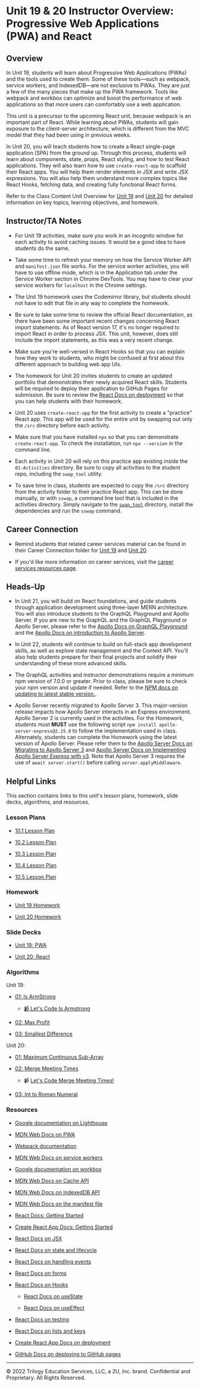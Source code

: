 # Unit 19 & 20 Instructor Overview: Progressive Web Applications (PWA) and React

## Overview

In Unit 19, students will learn about Progressive Web Applications (PWAs) and the tools used to create them. Some of these tools&mdash;such as webpack, service workers, and IndexedDB&mdash;are not exclusive to PWAs. They are just a few of the many pieces that make up the PWA framework. Tools like webpack and workbox can optimize and boost the performance of web applications so that more users can comfortably use a web application.

This unit is a precursor to the upcoming React unit, because webpack is an important part of React. While learning about PWAs, students will gain exposure to the client-server architecture, which is different from the MVC model that they had been using in previous weeks.

In Unit 20, you will teach students how to create a React single-page application (SPA) from the ground up. Through this process, students will learn about components, state, props, React styling, and how to test React applications. They will also learn how to use `create-react-app` to scaffold their React apps. You will help them render elements in JSX and write JSX expressions. You will also help them understand more complex topics like React Hooks, fetching data, and creating fully functional React forms.

Refer to the Class Content Unit Overview for [Unit 19](../../../01-Class-Content/19-PWA/README.md) and [Unit 20](../../../01-Class-Content/20-React/README.md) for detailed information on key topics, learning objectives, and homework.

## Instructor/TA Notes

* For Unit 19 activities, make sure you work in an incognito window for each activity to avoid caching issues. It would be a good idea to have students do the same.

* Take some time to refresh your memory on how the Service Worker API and `manifest.json` file works. For the service worker activities, you will have to use offline mode, which is in the Application tab under the Service Worker section in Chrome DevTools. You may have to clear your service workers for `localhost` in the Chrome settings.

* The Unit 19 homework uses the Codemirror library, but students should not have to edit that file in any way to complete the homework.

* Be sure to take some time to review the official React documentation, as there have been some important recent changes concerning React import statements. As of React version 17, it's no longer required to import React in order to process JSX. This unit, however, does still include the import statements, as this was a very recent change.

* Make sure you're well-versed in React Hooks so that you can explain how they work to students, who might be confused at first about this different approach to building web app UIs.

* The homework for Unit 20 invites students to create an updated portfolio that demonstrates their newly acquired React skills. Students will be required to deploy their application to GitHub Pages for submission. Be sure to review the [React Docs on deployment](https://create-react-app.dev/docs/deployment/#github-pages) so that you can help students with their homework.

* Unit 20 uses `create-react-app` for the first activity to create a "practice" React app. This app will be used for the entire unit by swapping out only the `/src` directory before each activity.

* Make sure that you have installed `npx` so that you can demonstrate `create-react-app`. To check the installation, run `npx --version` in the command line.

* Each activity in Unit 20 will rely on this practice app existing inside the `01-Activities` directory. Be sure to copy all activities to the student repo, including the `swap_tool` utility.

* To save time in class, students are expected to copy the `/src` directory from the activity folder to their practice React app. This can be done manually, or with `sswap`, a command line tool that is included in the activities directory. Simply navigate to the [`swap_tool`](../../../../01-Class-Content/20-React/01-Activities/swap_tool/README.md) directory, install the dependencies and run the `sswap` command.

## Career Connection

* Remind students that related career services material can be found in their Career Connection folder for [Unit 19](../../../01-Class-Content/19-PWA/04-Career-Connection/README.md) and [Unit 20](../../../01-Class-Content/20-React/04-Career-Connection/README.md).

* If you'd like more information on career services, visit the [career services resources page](https://careernetwork.2u.com/?utm_medium=Academics&utm_source=boot_camp/).

## Heads-Up

* In Unit 21, you will build on React foundations, and guide students through application development using three-layer MERN architecture.  You will also introduce students to the GraphQL Playground and Apollo Server. If you are new to the GraphQL and the GraphQL Playground or Apollo Server, please refer to the [Apollo Docs on GraphQL Playground](https://www.apollographql.com/docs/apollo-server/testing/graphql-playground/) and the [Apollo Docs on introduction to Apollo Server](https://www.apollographql.com/docs/apollo-server/).

* In Unit 22, students will continue to build on full-stack app development skills, as well as explore state management and the Context API. You'll also help students prepare for their final projects and solidify their understanding of these more advanced skills.

* The GraphQL activities and instructor demonstrations require a minimum npm version of 7.0.0 or greater. Prior to class, please be sure to check your npm version and update if needed. Refer to the [NPM docs on updating to latest stable version.](https://docs.npmjs.com/try-the-latest-stable-version-of-npm).

* Apollo Server recently migrated to Apollo Server 3. This major-version release impacts how Apollo Server interacts in an Express environment. Apollo Server 2 is currently used in the activities. For the Homework, students must **MUST** use the following script `npm install apollo-server-express@2.15.0` to follow the implementation used in class.  Alternately, students can complete the Homework using the latest version of Apollo Server. Please refer them to the [Apollo Server Docs on Migrating to Apollo Server 3](https://www.apollographql.com/docs/apollo-server/migration/#nodejs) and [Apollo Server Docs on Implementing Apollo Server Express with v3](https://www.apollographql.com/docs/apollo-server/integrations/middleware/#apollo-server-express). Note that Apollo Server 3 requires the use of `await server.start()` before calling `server.applyMiddleware`.

## Helpful Links

This section contains links to this unit's lesson plans, homework, slide decks, algorithms, and resources.

### Lesson Plans

  * [10.1 Lesson Plan](./01-Day/01-Day-LessonPlan.md)

  * [10.2 Lesson Plan](./02-Day/02-Day-LessonPlan.md)

  * [10.3 Lesson Plan](./03-Day/03-Day-LessonPlan.md)

  * [10.4 Lesson Plan](./04-Day/04-Day-LessonPlan.md)

  * [10.5 Lesson Plan](./05-Day/05-Day-LessonPlan.md)

### Homework

  * [Unit 19 Homework](../../../01-Class-Content/19-PWA/02-Homework)

  * [Unit 20 Homework](../../../01-Class-Content/20-React/02-Homework)

### Slide Decks

  * [Unit 19: PWA](https://docs.google.com/presentation/d/1mkVX8q7pIQM6giW6ArxB2pjAYFCp2BpjIu1x7MDR6dE/edit?usp=sharing)

  * [Unit 20: React](https://docs.google.com/presentation/d/1V5th9cgx_YcKZDC6kcJJHwrOc-3Ql6JB3AXoW3_Jqkk/edit?usp=sharing)

### Algorithms

Unit 19:

  * [01: Is ArmStrong](../../../01-Class-Content/19-PWA/03-Algorithms/01-is-armstrong/)

    * [📹 Let's Code Is Armstrong](https://2u-20.wistia.com/medias/qpq5grsk37)

  * [02: Max Profit](../../../01-Class-Content/19-PWA/03-Algorithms/02-max-profit/)

  * [03: Smallest Difference](../../../01-Class-Content/19-PWA/03-Algorithms/03-smallest-difference/)

Unit 20:

* [01: Maximum Continuous Sub-Array](./../../../01-Class-Content/20-React/03-Algorithms/01-maximum-continuous-subarray/)

* [02: Merge Meeting Times](./../../../01-Class-Content/20-React/03-Algorithms/02-merge-meeting-times/)

  * 📹 [Let's Code Merge Meeting Times!](https://2u-20.wistia.com/medias/rsyvzd1cxl)

* [03: Int to Roman Numeral](./../../../01-Class-Content/20-React/03-Algorithms/03-int-to-roman/)

### Resources

* [Google documentation on Lighthouse](https://developers.google.com/web/tools/lighthouse)

* [MDN Web Docs on PWA](https://developer.mozilla.org/en-US/docs/Web/Progressive_web_apps)

* [Webpack documentation](https://webpack.js.org/concepts/)

* [MDN Web Docs on service workers](https://developer.mozilla.org/en-US/docs/Web/API/Service_Worker_API)

* [Google documentation on workbox](https://developers.google.com/web/tools/workbox)

* [MDN Web Docs on Cache API](https://developer.mozilla.org/en-US/docs/Web/API/Cache)

* [MDN Web Docs on IndexedDB API](https://developer.mozilla.org/en-US/docs/Web/API/IndexedDB_API)

* [MDN Web Docs on the manifest file](https://developer.mozilla.org/en-US/docs/Mozilla/Add-ons/WebExtensions/manifest.json)

* [React Docs: Getting Started](https://reactjs.org/docs/getting-started.html)

* [Create React App Docs: Getting Started](https://create-react-app.dev/docs/getting-started/)

* [React Docs on JSX](https://reactjs.org/docs/introducing-jsx.html)

* [React Docs on state and lifecycle](https://reactjs.org/docs/state-and-lifecycle.html)

* [React Docs on handling events](https://reactjs.org/docs/handling-events.html)

* [React Docs on forms](https://reactjs.org/docs/forms.html)

* [React Docs on Hooks](https://reactjs.org/docs/hooks-intro.html)

  * [React Docs on useState](https://reactjs.org/docs/hooks-state.html)

  * [React Docs on useEffect](https://reactjs.org/docs/hooks-effect.html)

* [React Docs on testing](https://reactjs.org/docs/testing.html)

* [React Docs on lists and keys](https://reactjs.org/docs/lists-and-keys.html)

* [Create React App Docs on deployment](https://create-react-app.dev/docs/deployment)

* [GitHub Docs on deploying to GitHub pages](https://docs.github.com/en/free-pro-team@latest/github/working-with-github-pages/creating-a-github-pages-site)

---
© 2022 Trilogy Education Services, LLC, a 2U, Inc. brand. Confidential and Proprietary. All Rights Reserved.
